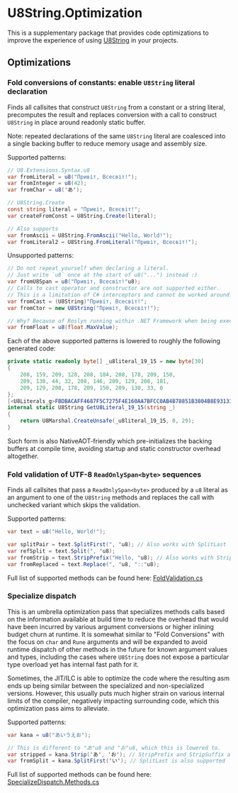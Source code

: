 # U8String.Optimization

This is a supplementary package that provides code optimizations to improve the experience of using [U8String](https://www.nuget.org/packages/U8String) in your projects.

## Optimizations

### Fold conversions of constants: enable `U8String` literal declaration
Finds all callsites that construct `U8String` from a constant or a string literal, precomputes the result and replaces conversion with a call to construct `U8String` in place around readonly static buffer.

Note: repeated declarations of the same `U8String` literal are coalesced into a single backing buffer to reduce memory usage and assembly size.

Supported patterns:
```csharp
// U8.Extensions.Syntax.u8
var fromLiteral = u8("Привіт, Всесвіт!");
var fromInteger = u8(42);
var fromChar = u8('あ');

// U8String.Create
const string literal = "Привіт, Всесвіт!";
var createFromConst = U8String.Create(literal);

// Also supports
var fromAscii = U8String.FromAscii("Hello, World!");
var fromLiteral2 = U8String.FromLiteral("Привіт, Всесвіт!");
```

Unsupported patterns:
```csharp
// Do not repeat yourself when declaring a literal.
// Just write `u8` once at the start of u8("...") instead :)
var fromU8Span = u8("Привіт, Всесвіт!"u8);
// Calls to cast operator and constructor are not supported either.
// This is a limitation of C# interceptors and cannot be worked around.
var fromCast = (U8String)"Привіт, Всесвіт!";
var fromCtor = new U8String("Привіт, Всесвіт!");

// Why? Because of Roslyn running within .NET Framework when being executed by VS.
var fromFloat = u8(float.MaxValue); 
```

Each of the above supported patterns is lowered to roughly the following generated code:
```csharp
private static readonly byte[] _u8literal_19_15 = new byte[30]
{
	208, 159, 209, 128, 208, 184, 208, 178, 209, 150,
	209, 130, 44, 32, 208, 146, 209, 129, 208, 181,
	209, 129, 208, 178, 209, 150, 209, 130, 33, 0
};
[<U8Literals_g>FBDBACAFF4687F5C7275F4E160AA7BFCC0AB4B78851B3804B8E931336C987C3D9__InterceptsLocation("...\\Program.cs", 19, 15)]
internal static U8String GetU8Literal_19_15(string _)
{
	return U8Marshal.CreateUnsafe(_u8literal_19_15, 0, 29);
}
```

Such form is also NativeAOT-friendly which pre-initializes the backing buffers at compile time, avoiding startup and static constructor overhead altogether.

### Fold validation of UTF-8 `ReadOnlySpan<byte>` sequences
Finds all callsites that pass a `ReadOnlySpan<byte>` produced by a `u8` literal as an argument to one of the `U8String` methods and replaces the call with unchecked variant which skips the validation.

Supported patterns:
```csharp
var text = u8("Hello, World!");

var splitPair = text.SplitFirst(", "u8); // Also works with SplitLast
var refSplit = text.Split(", "u8);
var fromStrip = text.StripPrefix("Hello, "u8); // Also works with Strip and StripSuffix
var fromReplaced = text.Replace(", "u8, "::"u8);
```

Full list of supported methods can be found here: [FoldValidation.cs](./OptimizationScopes/FoldValidation.cs#L43)

### Specialize dispatch
This is an umbrella optimization pass that specializes methods calls based on the information available at build time to reduce the overhead that would have been incurred by various argument conversions or higher inlining budget churn at runtime. It is somewhat similar to "Fold Conversions" with the focus on `char` and `Rune` arguments and will be expanded to avoid runtime dispatch of other methods in the future for known argument values and types, including the cases where `U8String` does not expose a particular type overload yet has internal fast path for it.

Sometimes, the JIT/ILC is able to optimize the code where the resulting asm ends up being similar between the specialized and non-specialized versions. However, this usually puts much higher strain on various internal limits of the compiler, negatively impacting surrounding code, which this optimization pass aims to alleviate.

Supported patterns:
```csharp
var kana = u8("あいうえお");

// This is different to "あ"u8 and "お"u8, which this is lowered to.
var stripped = kana.Strip('あ', 'お'); // StripPrefix and StripSuffix are also supported
var fromSplit = kana.SplitFirst('い'); // SplitLast is also supported
```

Full list of supported methods can be found here: [SpecializeDispatch.Methods.cs](./OptimizationScopes/SpecializeDispatch.Methods.cs#L17)